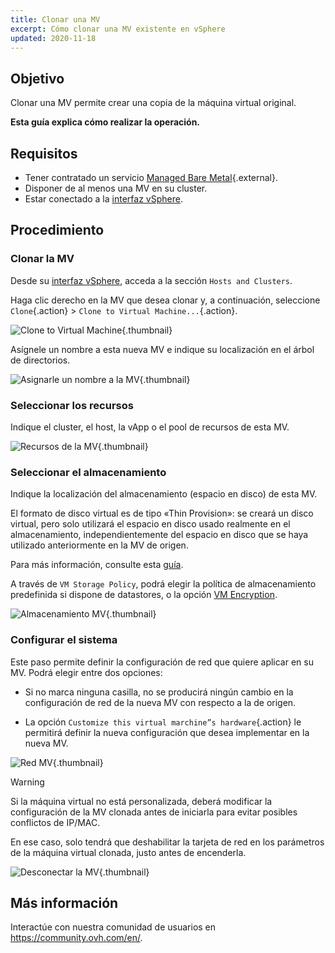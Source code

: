 ```yaml
---
title: Clonar una MV
excerpt: Cómo clonar una MV existente en vSphere
updated: 2020-11-18
---
```


## Objetivo

Clonar una MV permite crear una copia de la máquina virtual original.

**Esta guía explica cómo realizar la operación.**

## Requisitos

- Tener contratado un servicio [Managed Bare Metal](https://www.ovhcloud.com/es-es/managed-bare-metal/){.external}.
- Disponer de al menos una MV en su cluster.
- Estar conectado a la [interfaz vSphere](/pages/bare_metal_cloud/managed_bare_metal/vsphere-interface).

## Procedimiento

### Clonar la MV

Desde su [interfaz vSphere](/pages/bare_metal_cloud/managed_bare_metal/vsphere-interface), acceda a la sección `Hosts and Clusters`.

Haga clic derecho en la MV que desea clonar y, a continuación, seleccione  `Clone`{.action} > `Clone to Virtual Machine...`{.action}. 

![Clone to Virtual Machine](images/clonevm01.png){.thumbnail}

Asígnele un nombre a esta nueva MV e indique su localización en el árbol de directorios.

![Asignarle un nombre a la MV](images/clonevm02.png){.thumbnail}

### Seleccionar los recursos

Indique el cluster, el host, la vApp o el pool de recursos de esta MV.

![Recursos de la MV](images/clonevm03.png){.thumbnail}

### Seleccionar el almacenamiento

Indique la localización del almacenamiento (espacio en disco) de esta MV. 

El formato de disco virtual es de tipo «Thin Provision»: se creará un disco virtual, pero solo utilizará el espacio en disco usado realmente en el almacenamiento, independientemente del espacio en disco que se haya utilizado anteriormente en la MV de origen.

Para más información, consulte esta [guía](/pages/bare_metal_cloud/managed_bare_metal/choosing-disk-type).

A través de `VM Storage Policy`, podrá elegir la política de almacenamiento predefinida si dispone de datastores, o la opción [VM Encryption](/pages/bare_metal_cloud/managed_bare_metal/vm_encrypt).

![Almacenamiento MV](images/clonevm04.png){.thumbnail}

### Configurar el sistema

Este paso permite definir la configuración de red que quiere aplicar en su MV. Podrá elegir entre dos opciones:

- Si no marca ninguna casilla, no se producirá ningún cambio en la configuración de red de la nueva MV con respecto a la de origen.

- La opción `Customize this virtual marchine”s hardware`{.action} le permitirá definir la nueva configuración que desea implementar en la nueva MV.

![Red MV](images/clonevm05.png){.thumbnail}

> [!warning]
>
> Si la máquina virtual no está personalizada, deberá modificar la configuración de la MV clonada antes de iniciarla para evitar posibles conflictos de IP/MAC. 
>
>En ese caso, solo tendrá que deshabilitar la tarjeta de red en los parámetros de la máquina virtual clonada, justo antes de encenderla.
>
>![Desconectar la MV](images/clonevm06.png){.thumbnail}
>

## Más información

Interactúe con nuestra comunidad de usuarios en <https://community.ovh.com/en/>.
